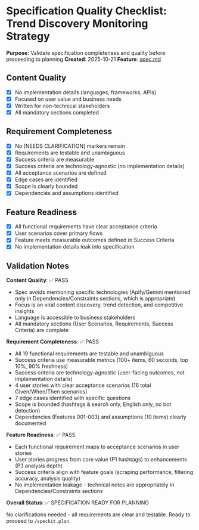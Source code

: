 # Specification Quality Checklist: Trend Discovery Monitoring Strategy

**Purpose**: Validate specification completeness and quality before proceeding to planning
**Created**: 2025-10-21
**Feature**: [spec.md](../spec.md)

## Content Quality

- [x] No implementation details (languages, frameworks, APIs)
- [x] Focused on user value and business needs
- [x] Written for non-technical stakeholders
- [x] All mandatory sections completed

## Requirement Completeness

- [x] No [NEEDS CLARIFICATION] markers remain
- [x] Requirements are testable and unambiguous
- [x] Success criteria are measurable
- [x] Success criteria are technology-agnostic (no implementation details)
- [x] All acceptance scenarios are defined
- [x] Edge cases are identified
- [x] Scope is clearly bounded
- [x] Dependencies and assumptions identified

## Feature Readiness

- [x] All functional requirements have clear acceptance criteria
- [x] User scenarios cover primary flows
- [x] Feature meets measurable outcomes defined in Success Criteria
- [x] No implementation details leak into specification

## Validation Notes

**Content Quality**: ✅ PASS
- Spec avoids mentioning specific technologies (Apify/Gemini mentioned only in Dependencies/Constraints sections, which is appropriate)
- Focus is on viral content discovery, trend detection, and competitive insights
- Language is accessible to business stakeholders
- All mandatory sections (User Scenarios, Requirements, Success Criteria) are complete

**Requirement Completeness**: ✅ PASS
- All 19 functional requirements are testable and unambiguous
- Success criteria use measurable metrics (100+ items, 60 seconds, top 10%, 90% freshness)
- Success criteria are technology-agnostic (user-facing outcomes, not implementation details)
- 4 user stories with clear acceptance scenarios (16 total Given/When/Then scenarios)
- 7 edge cases identified with specific questions
- Scope is bounded (hashtags & search only, English only, no bot detection)
- Dependencies (Features 001-003) and assumptions (10 items) clearly documented

**Feature Readiness**: ✅ PASS
- Each functional requirement maps to acceptance scenarios in user stories
- User stories progress from core value (P1 hashtags) to enhancements (P3 analysis depth)
- Success criteria align with feature goals (scraping performance, filtering accuracy, analysis quality)
- No implementation leakage - technical notes are appropriately in Dependencies/Constraints sections

**Overall Status**: ✅ SPECIFICATION READY FOR PLANNING

No clarifications needed - all requirements are clear and testable. Ready to proceed to `/speckit.plan`.
